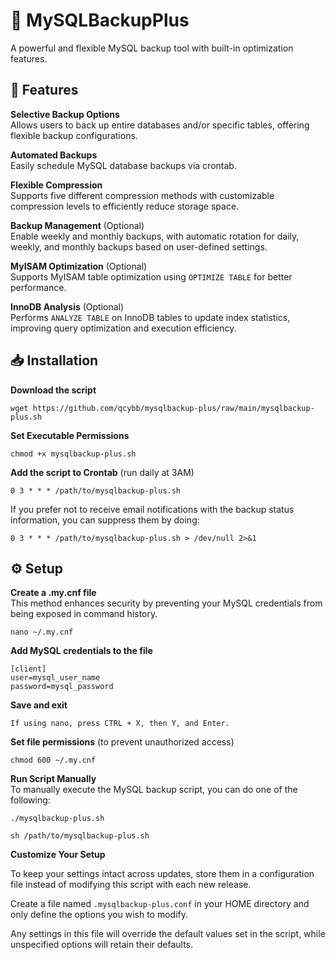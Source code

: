 # 💾 MySQLBackupPlus
A powerful and flexible MySQL backup tool with built-in optimization features.

## 🚀 Features

**Selective Backup Options**  
Allows users to back up entire databases and/or specific tables, offering flexible backup configurations.

**Automated Backups**  
Easily schedule MySQL database backups via crontab.

**Flexible Compression**  
Supports five different compression methods with customizable compression levels to efficiently reduce storage space.

**Backup Management** (Optional)  
Enable weekly and monthly backups, with automatic rotation for daily, weekly, and monthly backups based on user-defined settings.

**MyISAM Optimization** (Optional)  
Supports MyISAM table optimization using `OPTIMIZE TABLE` for better performance.

**InnoDB Analysis** (Optional)  
Performs `ANALYZE TABLE` on InnoDB tables to update index statistics, improving query optimization and execution efficiency.

## 📥 Installation
**Download the script**
```
wget https://github.com/qcybb/mysqlbackup-plus/raw/main/mysqlbackup-plus.sh
```

**Set Executable Permissions**
```
chmod +x mysqlbackup-plus.sh
```

**Add the script to Crontab** (run daily at 3AM)
```
0 3 * * * /path/to/mysqlbackup-plus.sh
```
If you prefer not to receive email notifications with the backup status information, you can suppress them by doing:
```
0 3 * * * /path/to/mysqlbackup-plus.sh > /dev/null 2>&1
```

## ⚙️ Setup
**Create a .my.cnf file**  
This method enhances security by preventing your MySQL credentials from being exposed in command history.
```
nano ~/.my.cnf
```
**Add MySQL credentials to the file**
```
[client]
user=mysql_user_name
password=mysql_password
```
**Save and exit**  
```
If using nano, press CTRL + X, then Y, and Enter.
```

**Set file permissions** (to prevent unauthorized access)
```
chmod 600 ~/.my.cnf
```

**Run Script Manually**  
To manually execute the MySQL backup script, you can do one of the following:
```
./mysqlbackup-plus.sh
```
```
sh /path/to/mysqlbackup-plus.sh
```

**Customize Your Setup**  

To keep your settings intact across updates, store them in a configuration file instead of modifying this script with each new release.

Create a file named `.mysqlbackup-plus.conf` in your HOME directory and only define the options you wish to modify.

Any settings in this file will override the default values set in the script, while unspecified options will retain their defaults.


